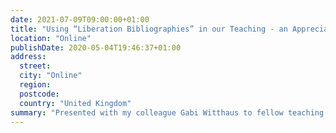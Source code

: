 ```yaml
---
date: 2021-07-09T09:00:00+01:00
title: "Using “Liberation Bibliographies” in our Teaching - an Appreciative Inquiry"
location: "Online"
publishDate: 2020-05-04T19:46:37+01:00
address:
  street:
  city: "Online"
  region:
  postcode:
  country: "United Kingdom"
summary: "Presented with my colleague Gabi Witthaus to fellow teaching staff at UOB. We hosted a workshop to open up discussion on OER's at the University, particularly focussed around the notion of liberation bibliographies (which was introduced to me by Gabi"
---
```


